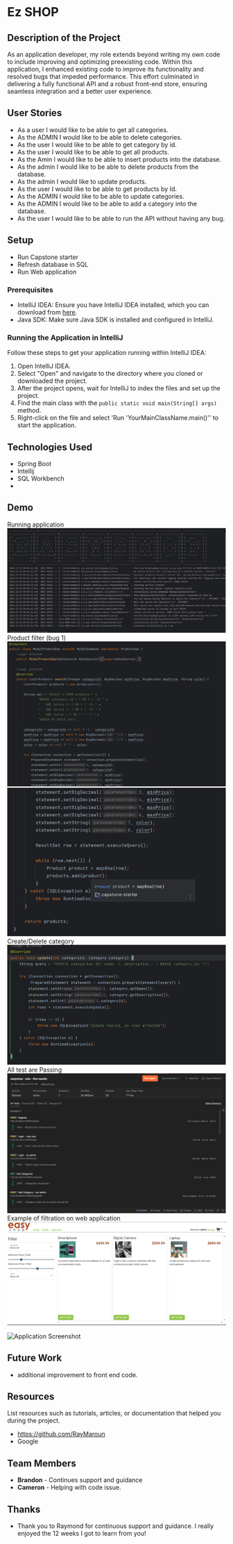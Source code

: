 # Ez SHOP

## Description of the Project

As an application developer, my role extends beyond writing my own code to include improving and optimizing preexisting code. Within this application, I enhanced existing code to improve its functionality and resolved bugs that impeded performance. This effort culminated in delivering a fully functional API and a robust front-end store, ensuring seamless integration and a better user experience. 

## User Stories
- As a user I would like to be able to get all categories.
- As the ADMIN I would like to be able to delete categories.
- As the user I would like to be able to get category by id.
- As the user I would like to be able to get all products.
- As the Amin I would like to be able to insert products into the database.
- As the admin I would like to be able to delete products from the database.
- As the admin I would like to update products.
- As the user I would like to be able to get products by Id.
- As the ADMIN I would like to be able to update categories.
- As the ADMIN I would like to be able to add a category into the database.
- As the user I would like to be able to run the API without having any bug.

## Setup

- Run Capstone starter
- Refresh database in SQL
- Run Web application

### Prerequisites

- IntelliJ IDEA: Ensure you have IntelliJ IDEA installed, which you can download from [here](https://www.jetbrains.com/idea/download/).
- Java SDK: Make sure Java SDK is installed and configured in IntelliJ.

### Running the Application in IntelliJ

Follow these steps to get your application running within IntelliJ IDEA:

1. Open IntelliJ IDEA.
2. Select "Open" and navigate to the directory where you cloned or downloaded the project.
3. After the project opens, wait for IntelliJ to index the files and set up the project.
4. Find the main class with the `public static void main(String[] args)` method.
5. Right-click on the file and select 'Run 'YourMainClassName.main()'' to start the application.

## Technologies Used

- Spring Boot
- Intellij 
- SQL Workbench
- 
## Demo
Running application
![img.png](img.png)
Product filter (bug 1)
![img_1.png](img_1.png)
![img_2.png](img_2.png)
Create/Delete category
![img_3.png](img_3.png)
All test are Passing 
![img_4.png](img_4.png)
Example of filtration on web application 
![img_5.png](img_5.png)


![Application Screenshot](path/to/your/screenshot.png)

## Future Work

- additional improvement to front end code. 

## Resources

List resources such as tutorials, articles, or documentation that helped you during the project.

- https://github.com/RayMaroun
- Google

## Team Members

- **Brandon** - Continues support and guidance
- **Cameron** - Helping with code issue.

## Thanks

- Thank you to Raymond for continuous support and guidance. I really enjoyed the 12 weeks I got to learn from you!  
